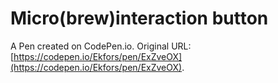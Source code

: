 # Micro(brew)interaction button

A Pen created on CodePen.io. Original URL: [https://codepen.io/Ekfors/pen/ExZveOX](https://codepen.io/Ekfors/pen/ExZveOX).

